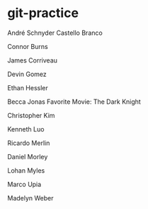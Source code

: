 # git-practice

André Schnyder Castello Branco

Connor Burns

James Corriveau

Devin Gomez

Ethan Hessler

Becca Jonas
Favorite Movie: The Dark Knight

Christopher Kim

Kenneth Luo

Ricardo Merlin

Daniel Morley

Lohan Myles

Marco Upia

Madelyn Weber
